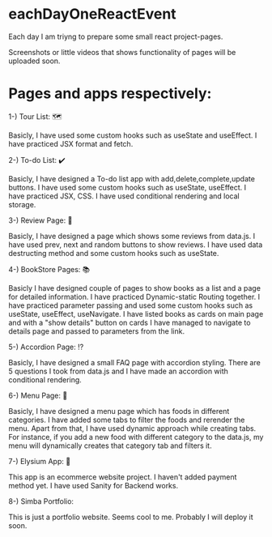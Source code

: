 # eachDayOneReactEvent
Each day I am triyng to prepare some small react project-pages.

Screenshots or little videos that shows functionality of pages will be uploaded soon.

# Pages and apps respectively:
1-) Tour List: :world_map:

Basicly, I have used some custom hooks such as useState and useEffect. I have practiced JSX format and fetch.

2-) To-do List: :heavy_check_mark:

Basicly, I have designed a To-do list app with add,delete,complete,update buttons. I have used some custom hooks such as useState, useEffect.
I have practiced JSX, CSS. I have used conditional rendering and local storage.

3-) Review Page: :memo:

Basicly, I have designed a page which shows some reviews from data.js. I have used prev, next and random buttons to show reviews. 
I have used data destructing method and some custom hooks such as useState.

4-) BookStore Pages: :books:

Basicly I have designed couple of pages to show books as a list and a page for detailed information. I have practiced Dynamic-static Routing together.
I have practiced parameter passing and used some custom hooks such as useState, useEffect, useNavigate. I have listed books as cards on main page
and with a "show details" button on cards I have managed to navigate to details page and passed to parameters from the link.

5-) Accordion Page: :interrobang:

Basicly, I have designed a small FAQ page with accordion styling. There are 5 questions I took from data.js and I have made an accordion with conditional rendering.

6-) Menu Page:	:pizza:

Basicly, I have designed a menu page which has foods in different categories. I have added some tabs to filter the foods and rerender the menu. Apart from that, I have used dynamic approach while creating tabs. For instance, if you add a new food with different category to the data.js, my menu will dynamically creates that category tab and filters it.

7-) Elysium App: :shopping_cart:

This app is an ecommerce website project. I haven't added payment method yet. I have used Sanity for Backend works.

8-) Simba Portfolio: 

This is just a portfolio website. Seems cool to me. Probably I will deploy it soon.

